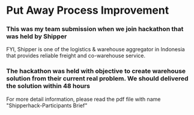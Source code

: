 # Put Away Process Improvement
### This was my team submission when we join hackathon that was held by Shipper
FYI, Shipper is one of the logistics & warehouse aggregator in Indonesia that provides reliable freight and co-warehouse service.
### The hackathon was held with objective to create warehouse solution from their current real problem. We should delivered the solution within 48 hours
For more detail information, please read the pdf file with name "Shipperhack-Participants Brief"
